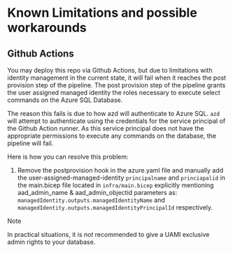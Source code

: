 # Known Limitations and possible workarounds

## Github Actions

You may deploy this repo via Github Actions, but due to limitations with identity management in the current state, it will fail when it reaches the post provision step of the pipeline. The post provision step of the pipeline grants the user assigned managed identity the roles necessary to execute select commands on the Azure SQL Database.

The reason this fails is due to how azd will authenticate to Azure SQL. `azd` will attempt to authenticate using the credentials for the service principal of the Github Action runner. As this service principal does not have the appropriate permissions to execute any commands on the database, the pipeline will fail.

Here is how you can resolve this problem:

1) Remove the postprovision hook in the azure.yaml file and manually add the user-assigned-managed-identity `principalname` and `princiapalid` in the main.bicep file located in `infra/main.bicep` explicitly mentioning aad_admin_name & aad_admin_objectid parameters as: `managedIdentity.outputs.managedIdentityName` and `managedIdentity.outputs.managedIdentityPrincipalId` respectively.

> [!NOTE]
> In practical situations, it is *not* recommended to give a UAMI exclusive admin rights to your database.
